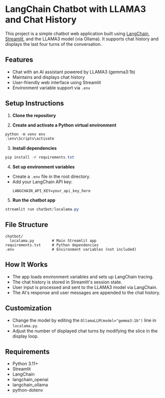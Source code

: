 # LangChain Chatbot with LLAMA3 and Chat History

This project is a simple chatbot web application built using [LangChain](https://python.langchain.com/), [Streamlit](https://streamlit.io/), and the LLAMA3 model (via Ollama). It supports chat history and displays the last four turns of the conversation.

## Features
- Chat with an AI assistant powered by LLAMA3 (gemma3:1b)
- Maintains and displays chat history
- User-friendly web interface using Streamlit
- Environment variable support via `.env`

## Setup Instructions

1. **Clone the repository**

2. **Create and activate a Python virtual environment**
```powershell
python -m venv env
.\env\Scripts\activate
```

3. **Install dependencies**
```powershell
pip install -r requirements.txt
```

4. **Set up environment variables**
- Create a `.env` file in the root directory.
- Add your LangChain API key:
  ```env
  LANGCHAIN_API_KEY=your_api_key_here
  ```

5. **Run the chatbot app**
```powershell
streamlit run chatbot/localama.py
```

## File Structure
```
chatbot/
  localama.py        # Main Streamlit app
requirements.txt     # Python dependencies
.env                 # Environment variables (not included)
```

## How It Works
- The app loads environment variables and sets up LangChain tracing.
- The chat history is stored in Streamlit's session state.
- User input is processed and sent to the LLAMA3 model via LangChain.
- The AI's response and user messages are appended to the chat history.

## Customization
- Change the model by editing the `OllamaLLM(model="gemma3:1b")` line in `localama.py`.
- Adjust the number of displayed chat turns by modifying the slice in the display loop.

## Requirements
- Python 3.11+
- Streamlit
- LangChain
- langchain_openai
- langchain_ollama
- python-dotenv

